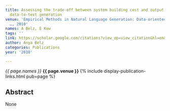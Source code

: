 ```yaml
---
title: Assessing the trade-off between system building cost and output quality in
  data-to-text generation
venue: 'Empirical Methods in Natural Language Generation: Data-oriented Methods and
  …, 2010'
names: A Belz, E Kow
tags: ''
link: https://scholar.google.com/citations?view_op=view_citation&hl=en&user=trwwiW4AAAAJ&pagesize=100&sortby=pubdate&citation_for_view=trwwiW4AAAAJ:QIV2ME_5wuYC
author: Anya Belz
categories: Publications
year: '2010'

---
```


*{{ page.names }}*
**{{ page.venue }}**
{% include display-publication-links.html pub=page %}
## Abstract

None